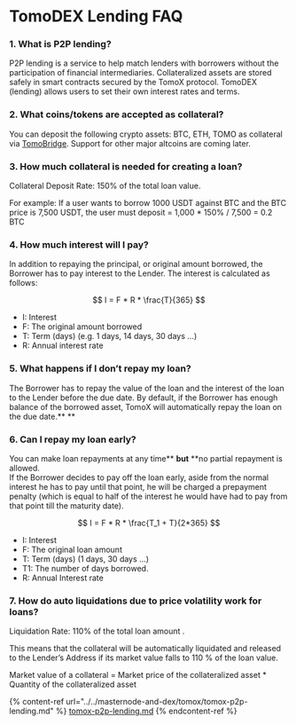 # TomoDEX Lending FAQ

### 1. What is P2P lending?

P2P lending is a service to help match lenders with borrowers without the participation of financial intermediaries. Collateralized assets are stored safely in smart contracts secured by the TomoX protocol. TomoDEX (lending) allows users to set their own interest rates and terms.

### 2. What coins/tokens are accepted as collateral?

You can deposit the following crypto assets: BTC, ETH, TOMO as collateral via [TomoBridge](https://bridge.tomochain.com). Support for other major altcoins are coming later.

### 3. How much collateral is needed for creating a loan?

Collateral Deposit Rate: 150% of the total loan value. 

For example: If a user wants to borrow 1000 USDT against BTC and the BTC price is 7,500 USDT, the user must deposit = 1,000 \* 150% / 7,500 = 0.2 BTC 

### 4. How much interest will I pay?

In addition to repaying the principal, or original amount borrowed, the Borrower has to pay interest to the Lender. The interest is calculated as follows:

$$
I = F * R * \frac{T}{365}
$$

* I: Interest
* F: The original amount borrowed
* T: Term (days) (e.g. 1 days, 14 days, 30 days …)
* R: Annual interest rate 

### 5. What happens if I don’t repay my loan?

The Borrower has to repay the value of the loan and the interest of the loan to the Lender before the due date. By default, if the Borrower has enough balance of the borrowed asset, TomoX will automatically repay the loan on the due date.** **

### **6. Can I repay my loan early?**

You can make loan repayments at any time** **but** **no partial repayment is allowed. \
If the Borrower decides to pay off the loan early, aside from the normal interest he has to pay until that point, he will be charged a prepayment penalty (which is equal to half of the interest he would have had to pay from that point till the maturity date).

$$
I = F * R * \frac{T_1 + T}{2*365}
$$

* I: Interest
* F: The original loan amount
* T: Term (days) (1 days, 30 days …)
* T1: The number of days borrowed.
* R: Annual Interest rate

### 7. How do auto liquidations due to price volatility work for loans?

Liquidation Rate: 110% of the total loan amount . 

This means that the collateral will be automatically liquidated and released to the Lender’s Address if its market value falls to 110 % of the loan value.

Market value of a collateral = Market price of the collateralized asset \* Quantity of the collateralized asset

{% content-ref url="../../masternode-and-dex/tomox/tomox-p2p-lending.md" %}
[tomox-p2p-lending.md](../../masternode-and-dex/tomox/tomox-p2p-lending.md)
{% endcontent-ref %}


